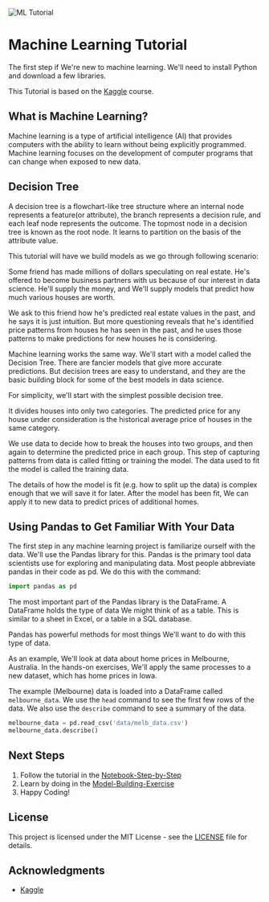 ![ML Tutorial](https://socialify.git.ci/julioaranajr/Machine_Learning_Tutorial/image?description=1&font=Raleway&forks=1&issues=1&language=1&name=1&owner=1&pattern=Solid&pulls=1&stargazers=1&theme=Dark)

# Machine Learning Tutorial

The first step if We're new to machine learning. We'll need to install Python and download a few libraries.

This Tutorial is based on the [Kaggle](https://www.kaggle.com/learn/intro-to-machine-learning) course.

## What is Machine Learning?

Machine learning is a type of artificial intelligence (AI) that provides computers with the ability to learn without being explicitly programmed. Machine learning focuses on the development of computer programs that can change when exposed to new data.

## Decision Tree

A decision tree is a flowchart-like tree structure where an internal node represents a feature(or attribute), the branch represents a decision rule, and each leaf node represents the outcome. The topmost node in a decision tree is known as the root node. It learns to partition on the basis of the attribute value.

This tutorial will have we build models as we go through following scenario:

Some friend has made millions of dollars speculating on real estate. He's offered to become business partners with us because of our interest in data science. He'll supply the money, and We'll supply models that predict how much various houses are worth.

We ask to this friend how he's predicted real estate values in the past, and he says it is just intuition. But more questioning reveals that he's identified price patterns from houses he has seen in the past, and he uses those patterns to make predictions for new houses he is considering.

Machine learning works the same way. We'll start with a model called the Decision Tree. There are fancier models that give more accurate predictions. But decision trees are easy to understand, and they are the basic building block for some of the best models in data science.

For simplicity, we'll start with the simplest possible decision tree.

It divides houses into only two categories. The predicted price for any house under consideration is the historical average price of houses in the same category.

We use data to decide how to break the houses into two groups, and then again to determine the predicted price in each group. This step of capturing patterns from data is called fitting or training the model. The data used to fit the model is called the training data.

The details of how the model is fit (e.g. how to split up the data) is complex enough that we will save it for later. After the model has been fit, We can apply it to new data to predict prices of additional homes.

## Using Pandas to Get Familiar With Your Data

The first step in any machine learning project is familiarize ourself with the data. We'll use the Pandas library for this. Pandas is the primary tool data scientists use for exploring and manipulating data. Most people abbreviate pandas in their code as pd. We do this with the command:

```python
import pandas as pd
```

The most important part of the Pandas library is the DataFrame. A DataFrame holds the type of data We might think of as a table. This is similar to a sheet in Excel, or a table in a SQL database.

Pandas has powerful methods for most things We'll want to do with this type of data.

As an example, We'll look at data about home prices in Melbourne, Australia. In the hands-on exercises, We'll apply the same processes to a new dataset, which has home prices in Iowa.

The example (Melbourne) data is loaded into a DataFrame called `melbourne_data`. We use the `head` command to see the first few rows of the data. We also use the `describe` command to see a summary of the data.

```python
melbourne_data = pd.read_csv('data/melb_data.csv')
melbourne_data.describe()
```

## Next Steps

1. Follow the tutorial in the [Notebook-Step-by-Step](ml_tutorial.ipynb)
2. Learn by doing in the [Model-Building-Exercise](model_exercise.ipynb)
3. Happy Coding!

## License

This project is licensed under the MIT License - see the [LICENSE](LICENSE) file for details.

## Acknowledgments

- [Kaggle](https://www.kaggle.com/learn/intro-to-machine-learning)
